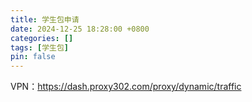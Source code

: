 ```yaml
---
title: 学生包申请
date: 2024-12-25 18:28:00 +0800
categories: []
tags: [学生包]
pin: false
---
```


VPN：https://dash.proxy302.com/proxy/dynamic/traffic





